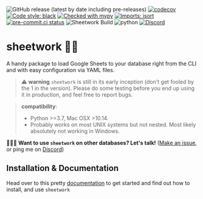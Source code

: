 ![GitHub release (latest by date including pre-releases)](https://img.shields.io/github/v/release/bastienboutonnet/sheetwork?include_prereleases) [![codecov](https://codecov.io/gh/bastienboutonnet/sheetwork/branch/dev%2Fnicolas_jaar/graph/badge.svg)](https://codecov.io/gh/bastienboutonnet/sheetwork)
[![Code style: black](https://img.shields.io/badge/code%20style-black-000000.svg)](https://github.com/ambv/black)
[![Checked with mypy](http://www.mypy-lang.org/static/mypy_badge.svg)](http://mypy-lang.org/)
[![Imports: isort](https://img.shields.io/badge/%20imports-isort-%231674b1?style=flat&labelColor=ef8336)](https://pycqa.github.io/isort/)
[![pre-commit.ci status](https://results.pre-commit.ci/badge/github/bastienboutonnet/sheetwork/dev/nicolas_jaar.svg)](https://results.pre-commit.ci/latest/github/bastienboutonnet/sheetwork/dev/nicolas_jaar)
![Sheetwork Build](https://github.com/bastienboutonnet/sheetwork/workflows/Sheetwork%20CI/badge.svg)
![python](https://img.shields.io/badge/python-3.6%20%7C%203.7%20%7C%203.8-blue)
[![Discord](https://img.shields.io/discord/752101657218908281?label=discord)](https://discord.gg/ebSTWq)

# sheetwork 💩🤦

A handy package to load Google Sheets to your database right from the CLI and with easy configuration via YAML files.

> ⚠️ **warning** `sheetwork` is still in its early inception (don't get fooled by the 1 in the version). Please do some testing before you end up using it in production, and feel free to report bugs.

> **compatibility**:
>
> - Python >=3.7, Mac OSX >10.14.
> - Probably works on most UNIX systems but not nested. Most likely absolutely not working in Windows.

🙋🏻‍♂️ **Want to use `sheetwork` on other databases? Let's talk!** ([Make an issue](https://github.com/bastienboutonnet/sheetwork/issues/new/choose), or ping me on [Discord](https://discord.gg/5GnNNb))

## Installation & Documentation

Head over to this pretty [documentation](https://bastienboutonnet.gitbook.io/sheetwork/) to get started and find out how to install, and use `sheetwork`
